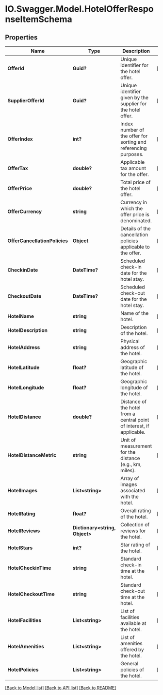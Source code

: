 # IO.Swagger.Model.HotelOfferResponseItemSchema
## Properties

Name | Type | Description | Notes
------------ | ------------- | ------------- | -------------
**OfferId** | **Guid?** | Unique identifier for the hotel offer. | [optional] 
**SupplierOfferId** | **Guid?** | Unique identifier given by the supplier for the hotel offer. | [optional] 
**OfferIndex** | **int?** | Index number of the offer for sorting and referencing purposes. | [optional] 
**OfferTax** | **double?** | Applicable tax amount for the offer. | [optional] 
**OfferPrice** | **double?** | Total price of the hotel offer. | [optional] 
**OfferCurrency** | **string** | Currency in which the offer price is denominated. | [optional] 
**OfferCancellationPolicies** | **Object** | Details of the cancellation policies applicable to the offer. | [optional] 
**CheckinDate** | **DateTime?** | Scheduled check-in date for the hotel stay. | [optional] 
**CheckoutDate** | **DateTime?** | Scheduled check-out date for the hotel stay. | [optional] 
**HotelName** | **string** | Name of the hotel. | [optional] 
**HotelDescription** | **string** | Description of the hotel. | [optional] 
**HotelAddress** | **string** | Physical address of the hotel. | [optional] 
**HotelLatitude** | **float?** | Geographic latitude of the hotel. | [optional] 
**HotelLongitude** | **float?** | Geographic longitude of the hotel. | [optional] 
**HotelDistance** | **double?** | Distance of the hotel from a central point of interest, if applicable. | [optional] 
**HotelDistanceMetric** | **string** | Unit of measurement for the distance (e.g., km, miles). | [optional] 
**HotelImages** | **List&lt;string&gt;** | Array of images associated with the hotel. | [optional] 
**HotelRating** | **float?** | Overall rating of the hotel. | [optional] 
**HotelReviews** | **Dictionary&lt;string, Object&gt;** | Collection of reviews for the hotel. | [optional] 
**HotelStars** | **int?** | Star rating of the hotel. | [optional] 
**HotelCheckinTime** | **string** | Standard check-in time at the hotel. | [optional] 
**HotelCheckoutTime** | **string** | Standard check-out time at the hotel. | [optional] 
**HotelFacilities** | **List&lt;string&gt;** | List of facilities available at the hotel. | [optional] 
**HotelAmenities** | **List&lt;string&gt;** | List of amenities offered by the hotel. | [optional] 
**HotelPolicies** | **List&lt;string&gt;** | General policies of the hotel. | [optional] 

[[Back to Model list]](../README.md#documentation-for-models) [[Back to API list]](../README.md#documentation-for-api-endpoints) [[Back to README]](../README.md)

